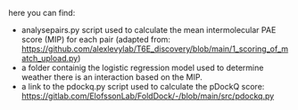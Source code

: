 here you can find:
- analysepairs.py script used to calculate the mean intermolecular PAE score (MIP) for each pair (adapted from: https://github.com/alexlevylab/T6E_discovery/blob/main/1_scoring_of_match_upload.py)
- a folder containig the logistic regression model used to determine weather there is an interaction based on the MIP.
- a link to the pdockq.py script used to calculate the pDockQ score: https://gitlab.com/ElofssonLab/FoldDock/-/blob/main/src/pdockq.py
